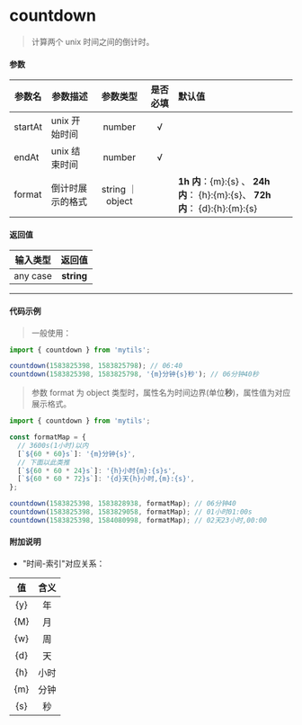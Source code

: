 # countdown

> 计算两个 unix 时间之间的倒计时。

#### 参数

| 参数名  | 参数描述         |     参数类型     | 是否必填 | 默认值                                                                        |
| ------- | ---------------- | :--------------: | :------: | :---------------------------------------------------------------------------- |
| startAt | unix 开始时间    |      number      |    √     |                                                                               |
| endAt   | unix 结束时间    |      number      |    √     |                                                                               |
| format  | 倒计时展示的格式 | string ｜ object |          | **1h 内**：{m}:{s} 、 **24h 内**： {h}:{m}:{s}、 **72h 内**： {d}:{h}:{m}:{s} |

#### 返回值

| 输入类型 |   返回值   |
| :------: | :--------: |
| any case | **string** |

---

#### 代码示例

> 一般使用：

```js
import { countdown } from 'mytils';

countdown(1583825398, 1583825798); // 06:40
countdown(1583825398, 1583825798, '{m}分钟{s}秒'); // 06分钟40秒
```

> 参数 format 为 object 类型时，属性名为时间边界(单位**秒**)，属性值为对应展示格式。

```js
import { countdown } from 'mytils';

const formatMap = {
  // 3600s(1小时)以内
  [`${60 * 60}s`]: '{m}分钟{s}',
  // 下面以此类推
  [`${60 * 60 * 24}s`]: '{h}小时{m}:{s}s',
  [`${60 * 60 * 72}s`]: '{d}天{h}小时,{m}:{s}',
};

countdown(1583825398, 1583828938, formatMap); // 06分钟40
countdown(1583825398, 1583829058, formatMap); // 01小时01:00s
countdown(1583825398, 1584080998, formatMap); // 02天23小时,00:00
```

#### 附加说明

- "时间-索引"对应关系：

| 值  | 含义 |
| :-: | :--: |
| {y} |  年  |
| {M} |  月  |
| {w} |  周  |
| {d} |  天  |
| {h} | 小时 |
| {m} | 分钟 |
| {s} |  秒  |
